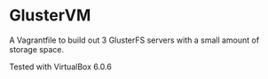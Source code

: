 # GlusterVM

A Vagrantfile to build out 3 GlusterFS servers with
a small amount of storage space.

Tested with VirtualBox 6.0.6
